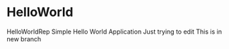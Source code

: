 # HelloWorld
HelloWorldRep
Simple Hello World Application
Just trying to edit
This is in new branch

